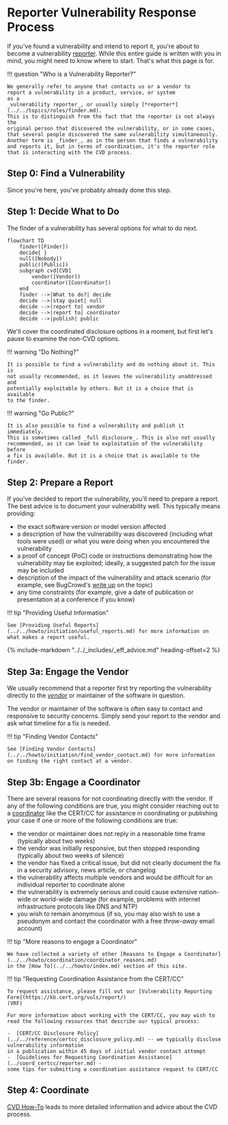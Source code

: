 # Reporter Vulnerability Response Process

If you've found a vulnerability and intend to report it,
you're about to become a vulnerability [reporter](../../topics/roles/finder.md).
While this entire guide is written with you in mind, you might need to know
where to start. That's what this page is for.

!!! question "Who is a Vulnerability Reporter?"

    We generally refer to anyone that contacts us or a vendor to
    report a vulnerability in a product, service, or system
    as a
    _vulnerability reporter_, or usually simply [*reporter*](../../topics/roles/finder.md).
    This is to distinguish from the fact that the reporter is not always the
    original person that discovered the vulnerability, or in some cases,
    that several people discovered the same vulnerability simultaneously.
    Another term is _finder_, as in the person that finds a vulnerability
    and reports it, but in terms of coordination, it's the reporter role
    that is interacting with the CVD process.

## Step 0: Find a Vulnerability

Since you're here, you've probably already done this step.

## Step 1: Decide What to Do

The finder of a vulnerability has several options for what to do next.

```mermaid
flowchart TD
    finder([Finder])
    decide{ }
    null([Nobody])
    public([Public])
    subgraph cvd[CVD]
        vendor([Vendor])
        coordinator([Coordinator])
    end
    finder -->|What to do?| decide
    decide -->|stay quiet| null
    decide -->|report to| vendor
    decide -->|report to| coordinator
    decide -->|publish| public
```

We'll cover the coordinated disclosure options in a moment, but first let's pause to examine the non-CVD options.

<div class="grid" markdown>
!!! warning "Do Nothing?"

    It is possible to find a vulnerability and do nothing about it. This is
    not usually recommended, as it leaves the vulnerability unaddressed and
    potentially exploitable by others. But it is a choice that is available
    to the finder.

!!! warning "Go Public?"

    It is also possible to find a vulnerability and publish it immediately.
    This is sometimes called _full disclosure_. This is also not usually
    recommended, as it can lead to exploitation of the vulnerability before
    a fix is available. But it is a choice that is available to the finder.
</div>

## Step 2: Prepare a Report

If you've decided to report the vulnerability, you'll need to prepare a report.
The best advice is to document your vulnerability well. This typically
means providing:

- the exact software version or model version affected
- a description of how the vulnerability was discovered (including
    what tools were used) or what you were doing when you encountered
    the vulnerability
- a proof of concept (PoC) code or instructions demonstrating how the
    vulnerability may be exploited; ideally, a suggested patch for the
    issue may be included
- description of the impact of the vulnerability and attack scenario
    (for example, see BugCrowd's [write up](https://forum.bugcrowd.com/t/writing-a-bug-report-attack-scenario-and-impact-are-key/640) on the topic)
- any time constraints (for example, give a date of publication or
    presentation at a conference if you know)

!!! tip "Providing Useful Information"

    See [Providing Useful Reports](../../howto/initiation/useful_reports.md) for more information on what makes a report useful.

{% include-markdown "../../_includes/_eff_advice.md" heading-offset=2 %}

## Step 3a: Engage the Vendor

We usually recommend that a reporter first try reporting the
vulnerability directly to the [*vendor*](../../topics/roles/vendor.md) or maintainer of the software in
question.

The vendor or maintainer of the software is often easy to contact and
responsive to security concerns. Simply send your report to the vendor
and ask what timeline for a fix is needed.

!!! tip "Finding Vendor Contacts"

    See [Finding Vendor Contacts](../../howto/initiation/find_vendor_contact.md) for more information on finding the right contact at a vendor.

## Step 3b: Engage a Coordinator

There are several reasons for not coordinating directly with the vendor.
If any of the following conditions are true, you might consider reaching
out to a [coordinator](../../topics/roles/coordinator.md) like the CERT/CC
for assistance in coordinating or publishing your
case if one or more of the following conditions are true:

- the vendor or maintainer does not reply in a reasonable time
    frame (typically about two weeks)
- the vendor was initially responsive, but then stopped responding
    (typically about two weeks of silence)
- the vendor has fixed a critical issue, but did not clearly
    document the fix in a security advisory, news article, or changelog
- the vulnerability affects multiple vendors and would be difficult
    for an individual reporter to coordinate alone
- the vulnerability is extremely serious and could cause extensive
    nation-wide or world-wide damage (for example, problems with
    internet infrastructure protocols like DNS and NTP)
- you wish to remain anonymous (if so, you may also wish to use a
    pseudonym and contact the coordinator with a free *throw-away* email
    account)

!!! tip "More reasons to engage a Coordinator"

    We have collected a variety of other [Reasons to Engage a Coordinator](../../howto/coordination/coordinator_reasons.md)
    in the [How To](../../howto/index.md) section of this site.

!!! tip "Requesting Coordination Assistance from the CERT/CC"

    To request assistance, please fill out our [Vulnerability Reporting Form](https://kb.cert.org/vuls/report/)
    (VRF)

    For more information about working with the CERT/CC, you may wish to
    read the following resources that describe our typical process:

    -  [CERT/CC Disclosure Policy](../../reference/certcc_disclosure_policy.md) -- we typically disclose vulnerability information
    in a publication within 45 days of initial vendor contact attempt
    -  [Guidelines for Requesting Coordination Assistance](../coord_certcc/reporter.md) -
    some tips for submitting a coordination assistance request to CERT/CC

## Step 4: Coordinate

[CVD How-To](../../howto/index.md) leads to more detailed information and advice about the CVD process.
